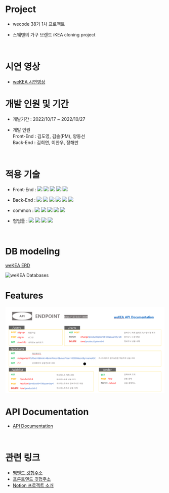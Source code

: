 # Project
- wecode 38기 1차 프로젝트

- 스웨덴의 가구 브랜드 iKEA cloning project
<br>

# 시연 영상
- [weKEA 시연영상](https://youtu.be/F_pV4OFjY4A)

# 개발 인원 및 기간
- 개발기간 : 2022/10/17 ~ 2022/10/27

- 개발 인원
<br> Front-End : 김도영, 김솔(PM), 양동선
<br> Back-End : 김희연, 이찬우, 정해만
<br>

# 적용 기술
- Front-End : <img src="https://img.shields.io/badge/Javscript-F7DF1E?style=flat&logo=javascript&logoColor=white"/> <img src="https://img.shields.io/badge/React.js-61DAFB?style=flat&logo=React&logoColor=white"/> <img src="https://img.shields.io/badge/sass-CC6699?style=flat&logo=sass&logoColor=white"/> <img src="https://img.shields.io/badge/React Router-CA4245?style=flat&logo=ReactRouter&logoColor=white"/> <img src="https://img.shields.io/badge/Create React App-09D3AC?style=flat&logo=CreateReactApp&logoColor=white"/>

- Back-End : <img src="https://img.shields.io/badge/Node.js-339933?style=flat&logo=Node.js&logoColor=white"/> <img src="https://img.shields.io/badge/Express-000000?style=flat&logo=Express&logoColor=white"/> <img src="https://img.shields.io/badge/MySQL-4479A1?style=flat&logo=MySQL&logoColor=white"/> <img src="https://img.shields.io/badge/EC2-FF9900?style=flat&logo=AmazonEC2&logoColor=white"/> <img src="https://img.shields.io/badge/RDS-527FFF?style=flat&logo=AmazonRDS&logoColor=white"/> <img src="https://img.shields.io/badge/S3-569A31?style=flat&logo=AmazonS3&logoColor=white"/>

- common : <img src="https://img.shields.io/badge/Git-F05032?style=flat&logo=Git&logoColor=white"/> <img src="https://img.shields.io/badge/GitHub-181717?style=flat&logo=GitHub&logoColor=white"/> <img src="https://img.shields.io/badge/AWS-232F3E?style=flat&logo=AmazonAWS&logoColor=white"/> <img src="https://img.shields.io/badge/ESLint-4B32C3?style=flat&logo=AmazonAWS&logoColor=white"/> <img src="https://img.shields.io/badge/Prettier-F7B93E?style=flat&logo=prettier&logoColor=white"/>

- 협업툴 : <img src="https://img.shields.io/badge/Notion-000000?style=flat&logo=Notion&logoColor=white"/> <img src="https://img.shields.io/badge/Slack-4A154B?style=flat&logo=Slack&logoColor=white"/> <img src="https://img.shields.io/badge/Trello-0052CC?style=flat&logo=Trello&logoColor=white"/> <img src="https://img.shields.io/badge/PostMan-FF6C37?style=flat&logo=PostMan&logoColor=white"/>
<br>

# DB modeling
[weKEA ERD](https://dbdiagram.io/d/634d0a00f0018a1c5f193d38)

![weKEA Databases](https://github.com/wecode-bootcamp-korea/38-1st-weKEA-backend/blob/main/weKEA-ERD.png?raw=true)
<br>

# Features
![weKEA API Endpoints](https://github.com/wecode-bootcamp-korea/38-1st-weKEA-backend/blob/main/weKEA-Endpoints.png?raw=true)
<br>

# API Documentation
- [API Documentation](https://documenter.getpostman.com/view/7033783/2s8YK6NnDH)
<br>

# 관련 링크
- [백엔드 깃헙주소](https://github.com/wecode-bootcamp-korea/38-1st-weKEA-backend)
- [프론트엔드 깃헙주소](https://github.com/wecode-bootcamp-korea/38-1st-weKEA-frontend)
- [Notion 프로젝트 소개](https://www.notion.so/a765855cac2d43ecb083e59a5a5957fd)